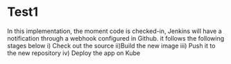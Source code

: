 # Test1

In this implementation, the moment code is checked-in, Jenkins will have a notification through a webhook configured in Github. it follows the following stages below
i) Check out the source
ii)Build the new image
iii) Push it to the new repository
iv) Deploy the app on Kube
